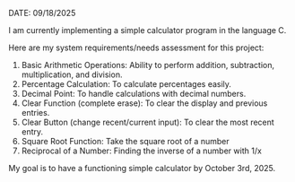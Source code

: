 DATE: 09/18/2025

I am currently implementing a simple calculator program in the language C.

Here are my system requirements/needs assessment for this project:
1. Basic Arithmetic Operations: Ability to perform addition, subtraction, multiplication, and division.
2. Percentage Calculation: To calculate percentages easily.
4. Decimal Point: To handle calculations with decimal numbers.
5. Clear Function (complete erase): To clear the display and previous entries.
6. Clear Button (change recent/current input): To clear the most recent entry.
7. Square Root Function: Take the square root of a number
8. Reciprocal of a Number: Finding the inverse of a number with 1/x

My goal is to have a functioning simple calculator by October 3rd, 2025.
